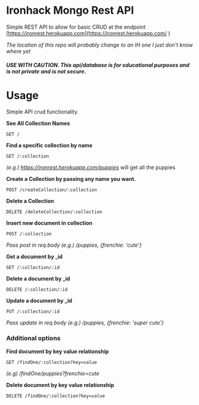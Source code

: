 # Ironhack Mongo Rest API

Simple REST API to allow for basic CRUD at the endpoint [https://ironrest.herokuapp.com](https://ironrest.herokuapp.com/ )

*The location of this repo will probably change to an IH one I just don't know where yet*

##### **USE WITH CAUTION. This api/database is for educational purposes and is _not_ private and is _not_ secure.**



# Usage

Simple API crud functionality.  


**See All Collection Names**


	GET /


**Find a specific collection by name**


	GET /:collection
    
*(e.g.) https://ironrest.herokuapp.com/puppies* will get all the puppies


**Create a Collection by passing any name you want.**

	POST /createCollection/:collection
    

**Delete a Collection**

	DELETE /deleteCollection/:collection
 
   
**Insert new document in collection**

	POST /:collection

*Pass post in req.body (e.g.)  /puppies, {frenchie: 'cute'}*

**Get a document by _id**

	GET /:collection/:id
    
**Delete a document by _id**

	DELETE /:collection/:id
    
**Update a document by _id**

	PUT /:collection/:id
    
*Pass update in req.body (e.g.)  /puppies, {frenchie: 'super cute'}*
   
### Additional options

**Find document by key value relationship**
   
	GET /findOne/:collection?key=value
    
 *(e.g) /findOne/puppies?frenchie=cute*
     
 **Delete document by key value relationship**

	DELETE /findOne/:collection?key=value
   
    
    